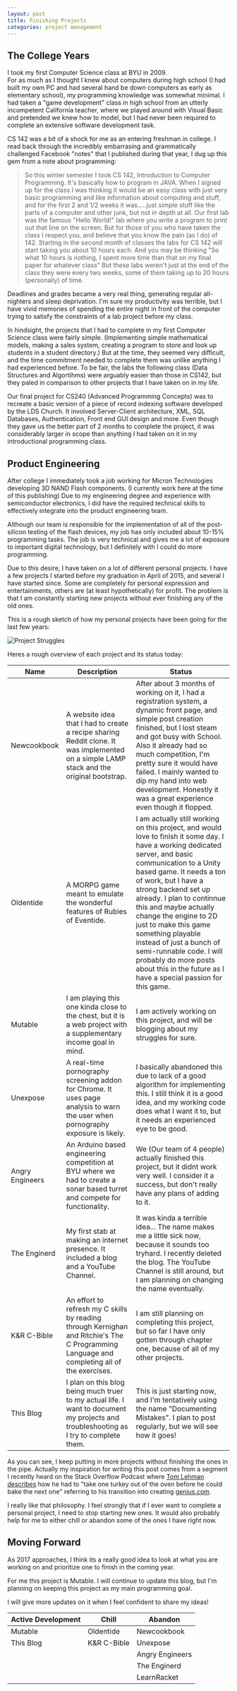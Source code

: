 ```yaml
---
layout: post
title: Finishing Projects
categories: project management
---
```

## The College Years

I took my first Computer Science class at BYU in 2009.  
For as much as I thought I knew about computers during high school (I had built my own PC and had several hand be down computers as early as elementary school), my programming knowledge was somewhat minimal.
I had taken a "game development" class in high school from an utterly incompetent California teacher, where we played around with Visual Basic and pretended we knew how to model, but I had never been required to complete an extensive software development task.

CS 142 was a bit of a shock for me as an entering freshman in college.  I read back through the incredibly embarrasing and grammatically challenged Facebook "notes" that I published during that year, I dug up this gem from a note about programming:

> So this winter semester I took CS 142, Introduction to Computer Programming. It's basically how to program in JAVA. 
> When I signed up for the class I was thinking it would be an easy class with just very basic programming and like information about computing and stuff, and for the first 2 and 1/2 weeks it was.....just simple stuff like the parts of a computer and other junk, but not in depth at all. 
> Our first lab was the famous "Hello World!" lab where you write a program to print out that line on the screen. 
> But for those of you who have taken the class I respect you, and believe that you know the pain (as I do) of 142. 
> Starting in the second month of classes the labs for CS 142 will start taking you about 10 hours each. 
> And you may be thinking "So what 10 hours is nothing, I spent more time than that on my final paper for whatever class" 
> But these labs weren't just at the end of the class they were every two weeks, some of them taking up to 20 hours (personally) of time.

Deadlines and grades became a very real thing, generating regular all-nighters and sleep deprivation.  I'm sure my productivity was terrible, but I have vivid memories of spending the entire night in front of the computer trying to satisfy the constraints of a lab project before my class.

In hindsight, the projects that I had to complete in my first Computer Science class were fairly simple.  (Implementing simple mathematical models, making a sales system, creating a program to store and look up students in a student directory.) But at the time, they seemed very difficult, and the time commitment needed to complete them was unlike anything I had experienced before.
To be fair, the labs the following class (Data Structures and Algortihms) were arguably easier than those in CS142, but they paled in comparison to other projects that I have taken on in my life.

Our final project for CS240 (Advanced Programming Concepts) was to recreate a basic version of a piece of record indexing software developed by the LDS Church.  It involved Server-Client architecture, XML, SQL Databases, Authentication, Front end GUI design and more.  Even though they gave us the better part of 2 months to complete the project, it was considerably larger in scope than anything I had taken on it in my introductional programming class.

## Product Engineering

After college I immediately took a job working for Micron Technologies developing 3D NAND Flash components. (I currently work here at the time of this publishing)  Due to my engineering degree and experience with semiconductor electronics, I did have the required technical skills to effectively integrate into the product engineering team.

Although our team is responsible for the implementation of all of the post-silicon testing of the flash devices, my job has only included about 10-15% programming tasks.  The job is very technical and gives me a lot of exposure to important digital technology, but I definitely with I could do more programming.

Due to this desire, I have taken on a lot of different personal projects.  I have a few projects I started before my graduation in April of 2015, and several I have started since.  Some are completely for personal expression and entertainments, others are (at least hypothetically) for profit.  The problem is that I am constantly starting new projects without ever finishing any of the old ones.

This is a rough sketch of how my personal projects have been going for the last few years:

![Project Struggles](http://i.imgur.com/vvdk9Sj.png)

Heres a rough overview of each project and its status today:

| Name | Description | Status |
| ---- | ----------- | ------ |
| Newcookbook | A website idea that I had to create a recipe sharing Reddit clone.  It was implemented on a simple LAMP stack and the original bootstrap. | After about 3 months of working on it, I had a registration system, a dynamic front page, and simple post creation finished, but I lost steam and got busy with School.  Also it already had so much competition, I'm pretty sure it would have failed.  I mainly wanted to dip my hand into web development.  Honestly it was a great experience even though it flopped. |
| Oldentide | A MORPG game meant to emulate the wonderful features of Rubies of Eventide. | I am actually still working on this project, and would love to finish it some day.  I have a working dedicated server, and basic communication to a Unity based game.  It needs a ton of work, but I have a strong backend set up already.  I plan to continnue this and maybe actually change the engine to 2D just to make this game something playable instead of just a bunch of semi-runnable code.  I will probably do more posts about this in the future as I have a special passion for this game. |
| Mutable | I am playing this one kinda close to the chest, but it is a web project with a supplementary income goal in mind. | I am actively working on this project, and will be blogging about my struggles for sure. |
| Unexpose | A real-time pornography screening addon for Chrome. It uses page analysis to warn the user when pornography exposure is likely. | I basically abandoned this due to lack of a good algorithm for implementing this.  I still think it is a good idea, and my working code does what I want it to, but it needs an experienced eye to be good. |
| Angry Engineers | An Arduino based engineering competition at BYU where we had to create a sonar based turret and compete for functionality. | We (Our team of 4 people) actually finished this project, but it didnt work very well.  I consider it a success, but don't really have any plans of adding to it. |
| The Enginerd | My first stab at making an internet presence.  It included a blog and a YouTube Channel. | It was kinda a terrible idea...  The name makes me a little sick now, because it sounds too tryhard.  I recently deleted the blog.  The YouTube Channel is still around, but I am planning on changing the name eventually. |
| K&R C-Bible | An effort to refresh my C skills by reading through Kernighan and Ritchie's The C Programming Language and completing all of the exercises. | I am still planning on completing this project, but so far I have only gotten through chapter one, because of all of my other projects. |
| This Blog | I plan on this blog being much truer to my actual life.  I want to document my projects and troubleshooting as I try to complete them. | This is just starting now, and I'm tentatively using the name "Documenting Mistakes".  I plan to post regularly, but we will see how it goes! |

As you can see, I keep putting in more projects without finishing the ones in the pipe.  Actually my inspiration for writing this post comes from a segment I recently heard on the Stack Overflow Podcast where [Tom Lehman describes](https://soundcloud.com/stack-exchange/stack-overflow-podcast-93-a-very-spolsky-halloween-special) how he had to "take one turkey out of the oven before he could bake the next one" referring to his transition into creating [genius.com](https://genius.com).

I really like that philosophy.  I feel strongly that if I ever want to complete a personal project, I need to stop starting new ones.  It would also probably help for me to either chill or abandon some of the ones I have right now.

## Moving Forward

As 2017 approaches, I think its a really good idea to look at what you are working on and prioritize one to finish in the coming year.

For me this project is Mutable.  I will continue to update this blog, but I'm planning on keeping this project as my main programming goal.

I will give more updates on it when I feel confident to share my ideas!


| Active Development | Chill | Abandon |
| ------------------ | ----- | ------- |
| Mutable | Oldentide | Newcookbook |
| This Blog | K&R C-Bible | Unexpose |
|  |  | Angry Engineers |
|  |  | The Enginerd |
|  |  | LearnRacket |
